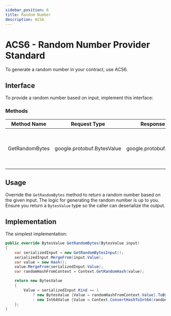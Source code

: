 ```yaml
---
sidebar_position: 6
title: Random Number
description: ACS6
---
```


# ACS6 - Random Number Provider Standard
To generate a random number in your contract, use ACS6.

## Interface
To provide a random number based on input, implement this interface:

### Methods
| Method Name     | Request Type               | Response Type              | Description                               |
|-----------------|----------------------------|----------------------------|-------------------------------------------|
| GetRandomBytes  | google.protobuf.BytesValue | google.protobuf.BytesValue | Get the random number provided by the contract. |

## Usage
Override the `GetRandomBytes` method to return a random number based on the given input. The logic for generating the random number is up to you. Ensure you return a `BytesValue` type so the caller can deserialize the output.

## Implementation
The simplest implementation:

```cs
public override BytesValue GetRandomBytes(BytesValue input)
{
    var serializedInput = new GetRandomBytesInput();
    serializedInput.MergeFrom(input.Value);
    var value = new Hash();
    value.MergeFrom(serializedInput.Value);
    var randomHashFromContext = Context.GetRandomHash(value);

    return new BytesValue
    {
        Value = serializedInput.Kind == 1
            ? new BytesValue {Value = randomHashFromContext.Value}.ToByteString()
            : new Int64Value {Value = Context.ConvertHashToInt64(randomHashFromContext, 1, 10000)}.ToByteString()
    };
}
```
